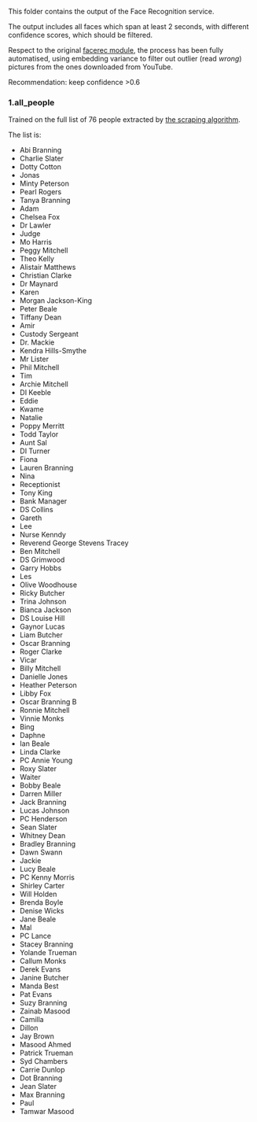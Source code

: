 This folder contains the output of the Face Recognition service.

The output includes all faces which span at least 2 seconds, with different confidence scores, which should be filtered.


Respect to the original [facerec module](https://git.io/facerec), the process has been fully automatised, using embedding variance to filter out outlier (read _wrong_) pictures from the ones downloaded from YouTube.

Recommendation: keep confidence >0.6

### 1.all_people

Trained on the full list of 76 people extracted by [the scraping algorithm]('../scraping').

The list is:
- Abi Branning
- Charlie Slater
- Dotty Cotton
- Jonas
- Minty Peterson
- Pearl Rogers
- Tanya Branning
- Adam
- Chelsea Fox
- Dr Lawler
- Judge
- Mo Harris
- Peggy Mitchell
- Theo Kelly
- Alistair Matthews
- Christian Clarke
- Dr Maynard
- Karen
- Morgan Jackson-King
- Peter Beale
- Tiffany Dean
- Amir
- Custody Sergeant
- Dr. Mackie
- Kendra Hills-Smythe
- Mr Lister
- Phil Mitchell
- Tim
- Archie Mitchell
- DI Keeble
- Eddie
- Kwame
- Natalie
- Poppy Merritt
- Todd Taylor
- Aunt Sal
- DI Turner
- Fiona
- Lauren Branning
- Nina
- Receptionist
- Tony King
- Bank Manager
- DS Collins
- Gareth
- Lee
- Nurse Kenndy
- Reverend George Stevens Tracey
- Ben Mitchell
- DS Grimwood
- Garry Hobbs
- Les
- Olive Woodhouse
- Ricky Butcher
- Trina Johnson
- Bianca Jackson
- DS Louise Hill
- Gaynor Lucas
- Liam Butcher
- Oscar Branning
- Roger Clarke
- Vicar
- Billy Mitchell
- Danielle Jones
- Heather Peterson
- Libby Fox
- Oscar Branning B
- Ronnie Mitchell
- Vinnie Monks
- Bing
- Daphne
- Ian Beale
- Linda Clarke
- PC Annie Young
- Roxy Slater
- Waiter
- Bobby Beale
- Darren Miller
- Jack Branning
- Lucas Johnson
- PC Henderson
- Sean Slater
- Whitney Dean
- Bradley Branning
- Dawn Swann
- Jackie
- Lucy Beale
- PC Kenny Morris
- Shirley Carter
- Will Holden
- Brenda Boyle
- Denise Wicks
- Jane Beale
- Mal
- PC Lance
- Stacey Branning
- Yolande Trueman
- Callum Monks
- Derek Evans
- Janine Butcher
- Manda Best
- Pat Evans
- Suzy Branning
- Zainab Masood
- Camilla
- Dillon
- Jay Brown
- Masood Ahmed
- Patrick Trueman
- Syd Chambers
- Carrie Dunlop
- Dot Branning
- Jean Slater
- Max Branning
- Paul
- Tamwar Masood
